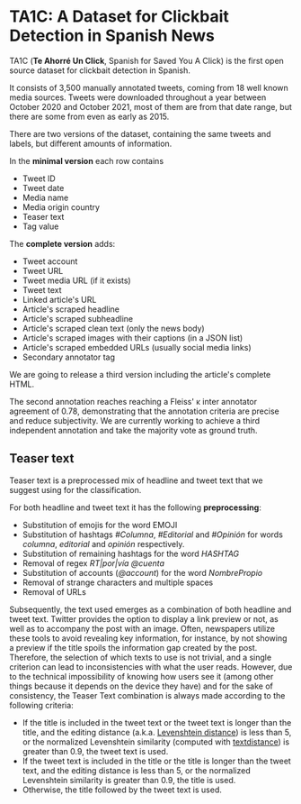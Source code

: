 # TA1C: A Dataset for Clickbait Detection in Spanish News

TA1C (**Te Ahorré Un Click**, Spanish for Saved You A Click) is the first open source dataset for clickbait detection in Spanish.

It consists of 3,500 manually annotated tweets, coming from 18 well known media sources. Tweets were downloaded throughout a year between October 2020 and October 2021, most of them are from that date range, but there are some from even as early as 2015.

There are two versions of the dataset, containing the same tweets and labels, but different amounts of information.

In the **minimal version** each row contains
- Tweet ID
- Tweet date
- Media name
- Media origin country
- Teaser text
- Tag value

The **complete version** adds:
- Tweet account
- Tweet URL
- Tweet media URL (if it exists)
- Tweet text
- Linked article's URL
- Article's scraped headline
- Article's scraped subheadline
- Article's scraped clean text (only the news body)
- Article's scraped images with their captions (in a JSON list)
- Article's scraped embedded URLs (usually social media links)
- Secondary annotator tag

We are going to release a third version including the article's complete HTML.

The second annotation reaches reaching a Fleiss' κ inter annotator agreement of 0.78, demonstrating that the annotation criteria are precise and reduce subjectivity. We are currently working to achieve a third independent annotation and take the majority vote as ground truth.

## Teaser text

Teaser text is a preprocessed mix of headline and tweet text that we suggest using for the classification.

For both headline and tweet text it has the following **preprocessing**:
- Substitution of emojis for the word EMOJI
- Substitution of hashtags *#Columna*, *#Editorial* and *#Opinión* for words *columna*, *editorial* and *opinión* respectively.
- Substitution of remaining hashtags for the word *HASHTAG*
- Removal of regex *RT|por|vía @cuenta*
- Substitution of accounts (*@account*) for the word *NombrePropio*
- Removal of strange characters and multiple spaces
- Removal of URLs

Subsequently, the text used emerges as a combination of both headline and tweet text. Twitter provides the option to display a link preview or not, as well as to accompany the post with an image. Often, newspapers utilize these tools to avoid revealing key information, for instance, by not showing a preview if the title spoils the information gap created by the post. Therefore, the selection of which texts to use is not trivial, and a single criterion can lead to inconsistencies with what the user reads. However, due to the technical impossibility of knowing how users see it (among other things because it depends on the device they have) and for the sake of consistency, the Teaser Text combination is always made according to the following criteria:
- If the title is included in the tweet text or the tweet text is longer than the title, and the editing distance (a.k.a. [Levenshtein distance](https://en.wikipedia.org/wiki/Levenshtein_distance)) is less than 5, or the normalized Levenshtein similarity (computed with [textdistance](https://pypi.org/project/textdistance/)) is greater than 0.9, the tweet text is used.
- If the tweet text is included in the title or the title is longer than the tweet text, and the editing distance is less than 5, or the normalized Levenshtein similarity is greater than 0.9, the title is used.
- Otherwise, the title followed by the tweet text is used.
